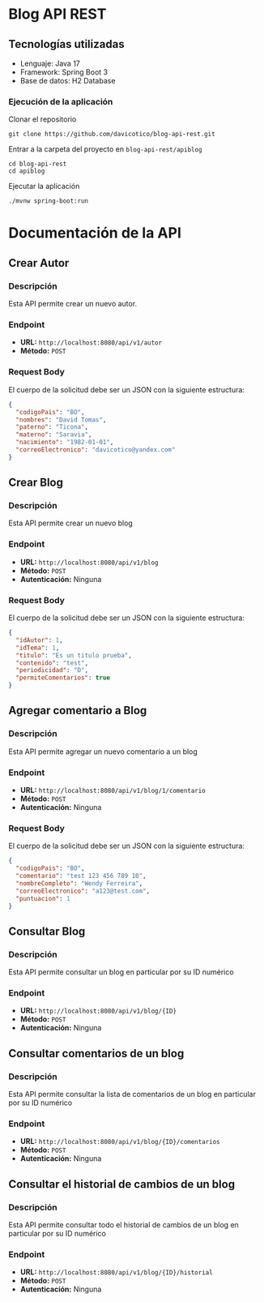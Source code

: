 # Blog API REST

## Tecnologías utilizadas

* Lenguaje: Java 17
* Framework: Spring Boot 3
* Base de datos: H2 Database

### Ejecución de la aplicación

Clonar el repositorio

```
git clone https://github.com/davicotico/blog-api-rest.git
```

Entrar a la carpeta del proyecto en `blog-api-rest/apiblog`

```shell
cd blog-api-rest
cd apiblog
```

Ejecutar la aplicación

```shell
./mvnw spring-boot:run
```

# Documentación de la API

## Crear Autor

### Descripción
Esta API permite crear un nuevo autor.

### Endpoint
- **URL:** `http://localhost:8080/api/v1/autor`
- **Método:** `POST`

### Request Body
El cuerpo de la solicitud debe ser un JSON con la siguiente estructura:

```json
{
  "codigoPais": "BO",
  "nombres": "David Tomas",
  "paterno": "Ticona",
  "materno": "Saravia",
  "nacimiento": "1982-01-01",
  "correoElectronico": "davicotico@yandex.com"
}
```

## Crear Blog

### Descripción
Esta API permite crear un nuevo blog

### Endpoint
- **URL:** `http://localhost:8080/api/v1/blog`
- **Método:** `POST`
- **Autenticación:** Ninguna

### Request Body
El cuerpo de la solicitud debe ser un JSON con la siguiente estructura:

```json
{
  "idAutor": 1,
  "idTema": 1,
  "titulo": "Es un titulo prueba",
  "contenido": "test",
  "periodicidad": "D",
  "permiteComentarios": true
}
```

## Agregar comentario a Blog

### Descripción
Esta API permite agregar un nuevo comentario a un blog

### Endpoint
- **URL:** `http://localhost:8080/api/v1/blog/1/comentario`
- **Método:** `POST`
- **Autenticación:** Ninguna

### Request Body
El cuerpo de la solicitud debe ser un JSON con la siguiente estructura:

```json
{
  "codigoPais": "BO",
  "comentario": "test 123 456 789 10",
  "nombreCompleto": "Wendy Ferreira",
  "correoElectronico": "a123@test.com",
  "puntuacion": 1
}
```

## Consultar Blog

### Descripción
Esta API permite consultar un blog en particular por su ID numérico

### Endpoint
- **URL:** `http://localhost:8080/api/v1/blog/{ID}`
- **Método:** `POST`
- **Autenticación:** Ninguna

## Consultar comentarios de un blog

### Descripción

Esta API permite consultar la lista de comentarios de un blog en particular por su ID numérico

### Endpoint
- **URL:** `http://localhost:8080/api/v1/blog/{ID}/comentarios`
- **Método:** `POST`
- **Autenticación:** Ninguna

## Consultar el historial de cambios de un blog

### Descripción

Esta API permite consultar todo el historial de cambios de un blog en particular por su ID numérico

### Endpoint
- **URL:** `http://localhost:8080/api/v1/blog/{ID}/historial`
- **Método:** `POST`
- **Autenticación:** Ninguna
